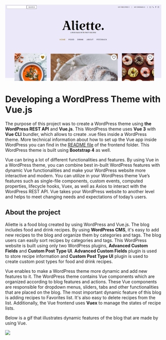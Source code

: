 <img src="frontend/public/aliette-main.png"/>

# Developing a WordPress Theme with Vue.js
The purpose of this project was to create a WordPress theme using <b>the WordPress REST API</b> and <b>Vue.js</b>. This WordPress theme uses <b>Vue 3</b> with <b>Vue CLI</b> bundler, which allows to create .vue files inside a WordPress theme. More technical information about how to set up the Vue app inside WordPress you can find in the <a href="/frontend#readme">README file</a> of the frontend folder. This WordPress theme is built using <b>Bootstrap 4</b> as well. 

Vue can bring a lot of different functionalities and features. By using Vue in a WordPress theme, you can combine best in-built WordPress features with dynamic Vue functionalities and make your WordPress website more interactive and modern. You can utilize in your WordPress theme Vue’s features such as single-file components, custom events, computed properties, lifecycle hooks, Vuex, as well as Axios to interact with the WordPress REST API. Vue takes your WordPress website to another level and helps to meet changing needs and expectations of today’s users.


## About the project

Aliette is a food blog created by using WordPress and Vue.js.  The blog includes food and drink recipes. By using <b>WordPress CMS</b>, it's easy to add new recipes to the blog and organize them by categories and tags. The blog users can easily sort recipes by categories and tags. This WordPress website is built using only two WordPress plugins, <b>Advanced Custom Fields</b> and <b>Custom Post Type UI</b>. <b>Advanced Custom Fields</b> plugin is used to store recipe information and <b>Custom Post Type UI</b> plugin is used to create custom post types for food and drink recipes.
 
Vue enables to make a WordPress theme more dynamic and add new features to it. The WordPress theme contains Vue components which are organized according to blog features and actions. These Vue components are responsible for dropdown menus, sliders, tabs and other functionalities that are placed on the blog. The most important dynamic feature of this blog is adding recipes to Favorites list. It's also easy to delete recipes from the list. Additionally, the Vue frontend uses <b>Vuex</b> to manage the states of recipe lists.    

Below is a gif that illustrates dynamic features of the blog that are made by using Vue.

 <img src="frontend/public/aliette-intro1.gif"/>
 
